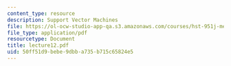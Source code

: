 ```yaml
---
content_type: resource
description: Support Vector Machines
file: https://ol-ocw-studio-app-qa.s3.amazonaws.com/courses/hst-951j-medical-decision-support-spring-2003/50ff51d9bebe9dbba735b715c65824e5_lecture12.pdf
file_type: application/pdf
resourcetype: Document
title: lecture12.pdf
uid: 50ff51d9-bebe-9dbb-a735-b715c65824e5
---
```

